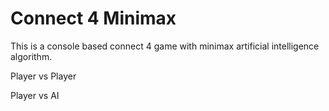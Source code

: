 # Connect 4 Minimax

This is a console based connect 4 game with minimax artificial intelligence algorithm.

Player vs Player

Player vs AI

